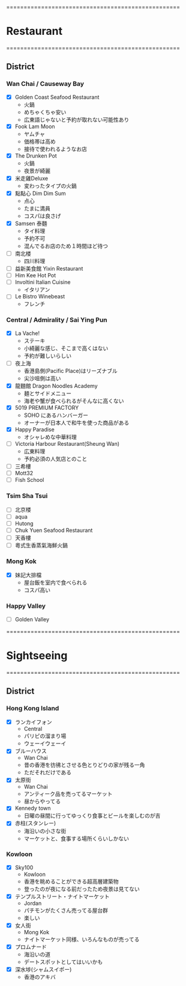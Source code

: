 ==================================================  
# Restaurant
==================================================  
## District
### Wan Chai / Causeway Bay
+ [x] Golden Coast Seafood Restaurant
  - 火鍋
  - めちゃくちゃ安い
  - 広東語じゃないと予約が取れない可能性あり
+ [x] Fook Lam Moon
  - ヤムチャ
  - 価格帯は高め
  - 接待で使われるようなお店
+ [x] The Drunken Pot
  - 火鍋
  - 夜景が綺麗
+ [x] 米走雞Deluxe
  - 変わったタイプの火鍋
+ [x] 點點心 Dim Dim Sum
  - 点心
  - たまに満員
  - コスパは良さげ
+ [x] Samsen 泰麵
  - タイ料理
  - 予約不可
  - 混んでるお店のため１時間ほど待つ
+ [ ] 南北楼
  - 四川料理
+ [ ] 益新美食館 Yixin Restaurant
+ [ ] Him Kee Hot Pot
+ [ ] Involtini Italian Cuisine
  - イタリアン
+ [ ] Le Bistro Winebeast
  - フレンチ

### Central / Admirality / Sai Ying Pun
+ [x] La Vache!
  - ステーキ
  - 小綺麗な感じ、そこまで高くはない
  - 予約が難しいらしい
+ [ ] 夜上海
  - 香港島側(Pacific Place)はリーズナブル
  - 尖沙咀側は高い
+ [x] 龍麵館 Dragon Noodles Academy
  - 麺とサイドメニュー
  - 海老や蟹が食べられるがそんなに高くない
+ [x] 5019 PREMIUM FACTORY
  - SOHO にあるハンバーガー
  - オーナーが日本人で和牛を使った商品がある
+ [x] Happy Paradise
  - オシャレめな中華料理
+ [ ] Victoria Harbour Restaurant(Sheung Wan)
  - 広東料理
  - 予約必須の人気店とのこと
+ [ ] 三希樓
+ [ ] Mott32
+ [ ] Fish School

### Tsim Sha Tsui
+ [ ] 北京楼
+ [ ] aqua
+ [ ] Hutong
+ [ ] Chuk Yuen Seafood Restaurant
+ [ ] 天香樓
+ [ ] 粵式生香蒸氣海鮮火鍋

### Mong Kok
+ [x] 妹記大排檔
  - 屋台飯を室内で食べられる
  - コスパ高い

### Happy Valley
+ [ ] Golden Valley

==================================================  
# Sightseeing
==================================================  
## District
### Hong Kong Island
+ [x] ランカイフォン
  - Central
  - パリピの溜まり場
  - ウェーイウェーイ
+ [x] ブルーハウス
  - Wan Chai
  - 昔の香港を彷彿とさせる色とりどりの家が残る一角
  - ただそれだけである
+ [x] 太原街
  - Wan Chai
  - アンティーク品を売ってるマーケット
  - 昼からやってる
+ [x] Kennedy town
  - 日曜の昼間に行ってゆっくり食事とビールを楽しむのが吉
+ [x] 赤柱(スタンレー)
  - 海沿いの小さな街
  - マーケットと、食事する場所くらいしかない
### Kowloon
+ [x] Sky100
  - Kowloon
  - 香港を眺めることができる超高層建築物
  - 登ったのが夜になる前だったため夜景は見てない
+ [x] テンプルストリート・ナイトマーケット
  - Jordan
  - パチモンがたくさん売ってる屋台群
  - 楽しい
+ [x] 女人街
  - Mong Kok
  - ナイトマーケット同様、いろんなものが売ってる
+ [x] プロムナード
  - 海沿いの道
  - デートスポットとしてはいいかも
+ [x] 深水埗(シャムスイポー)
  - 香港のアキバ